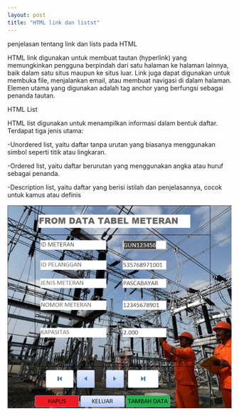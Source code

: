```yaml
---
layout: post
title: "HTML link dan listst"
---
```

penjelasan tentang link dan lists pada HTML

HTML link digunakan untuk membuat tautan (hyperlink) yang memungkinkan pengguna berpindah dari satu halaman ke halaman lainnya, baik dalam satu situs maupun ke situs luar. 
Link juga dapat digunakan untuk membuka file, menjalankan email, atau membuat navigasi di dalam halaman. Elemen utama yang digunakan adalah tag anchor yang berfungsi sebagai penanda tautan.

HTML List

HTML list digunakan untuk menampilkan informasi dalam bentuk daftar. Terdapat tiga jenis utama:

-Unordered list, yaitu daftar tanpa urutan yang biasanya menggunakan simbol seperti titik atau lingkaran.

-Ordered list, yaitu daftar berurutan yang menggunakan angka atau huruf sebagai penanda.

-Description list, yaitu daftar yang berisi istilah dan penjelasannya, cocok untuk kamus atau definis

![html link dan lists](/assets/images/gambar.png)
